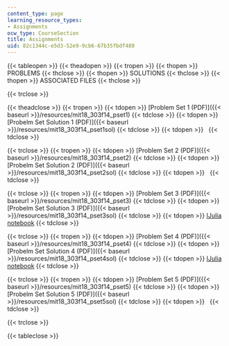 ```yaml
---
content_type: page
learning_resource_types:
- Assignments
ocw_type: CourseSection
title: Assignments
uid: 82c1344c-e5d3-52e9-9cb6-67b35fbdf489
---
```


{{< tableopen >}}
{{< theadopen >}}
{{< tropen >}}
{{< thopen >}}
PROBLEMS
{{< thclose >}}
{{< thopen >}}
SOLUTIONS
{{< thclose >}}
{{< thopen >}}
ASSOCIATED FILES
{{< thclose >}}

{{< trclose >}}

{{< theadclose >}}
{{< tropen >}}
{{< tdopen >}}
[Problem Set 1 (PDF)]({{< baseurl >}}/resources/mit18_303f14_pset1)
{{< tdclose >}}
{{< tdopen >}}
[Probelm Set Solution 1 (PDF)]({{< baseurl >}}/resources/mit18_303f14_pset1sol)
{{< tdclose >}}
{{< tdopen >}}
 
{{< tdclose >}}

{{< trclose >}}
{{< tropen >}}
{{< tdopen >}}
[Problem Set 2 (PDF)]({{< baseurl >}}/resources/mit18_303f14_pset2)
{{< tdclose >}}
{{< tdopen >}}
[Probelm Set Solution 2 (PDF)]({{< baseurl >}}/resources/mit18_303f14_pset2sol)
{{< tdclose >}}
{{< tdopen >}}
 
{{< tdclose >}}

{{< trclose >}}
{{< tropen >}}
{{< tdopen >}}
[Problem Set 3 (PDF)]({{< baseurl >}}/resources/mit18_303f14_pset3)
{{< tdclose >}}
{{< tdopen >}}
[Probelm Set Solution 3 (PDF)]({{< baseurl >}}/resources/mit18_303f14_pset3sol)
{{< tdclose >}}
{{< tdopen >}}
[IJulia notebook](https://nbviewer.jupyter.org/github/mitmath/18303/blob/fall14/pset3-f14.ipynb)
{{< tdclose >}}

{{< trclose >}}
{{< tropen >}}
{{< tdopen >}}
[Problem Set 4 (PDF)]({{< baseurl >}}/resources/mit18_303f14_pset4)
{{< tdclose >}}
{{< tdopen >}}
[Probelm Set Solution 4 (PDF)]({{< baseurl >}}/resources/mit18_303f14_pset4sol)
{{< tdclose >}}
{{< tdopen >}}
[IJulia notebook](https://nbviewer.jupyter.org/github/mitmath/18303/blob/fall14/pset4-f14.ipynb)
{{< tdclose >}}

{{< trclose >}}
{{< tropen >}}
{{< tdopen >}}
[Problem Set 5 (PDF)]({{< baseurl >}}/resources/mit18_303f14_pset5)
{{< tdclose >}}
{{< tdopen >}}
[Probelm Set Solution 5 (PDF)]({{< baseurl >}}/resources/mit18_303f14_pset5sol)
{{< tdclose >}}
{{< tdopen >}}
 
{{< tdclose >}}

{{< trclose >}}

{{< tableclose >}}
